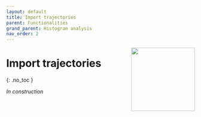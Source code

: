 ```yaml
---
layout: default
title: Import trajectories
parent: Functionalities
grand_parent: Histogram analysis
nav_order: 2
---
```


<img src="../../assets/images/logos/logo-histogram-analysis_400px.png" width="170" style="float:right; margin-left: 15px;"/>

# Import trajectories
{: .no_toc }

*In construction*